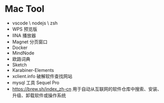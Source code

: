 # Mac Tool
- vscode \ nodejs \ zsh
- WPS 预览版
- IINA 播放器
- Magnet 分页窗口
- Docker
- MindNode
- 欧路词典
- Sketch
- Karabiner-Elements
- xclient.info  破解软件查找网站
- mysql 工具 Sequel Pro
- https://brew.sh/index_zh-cn  用于自动从互联网的软件仓库中搜索、安装、升级、卸载软件或操作系统
